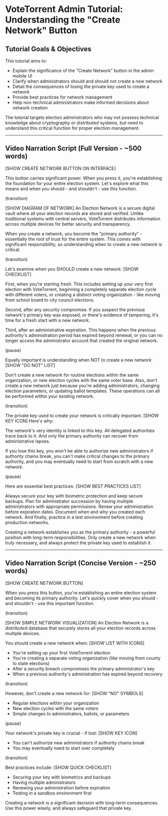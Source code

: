 # VoteTorrent Admin Tutorial: Understanding the "Create Network" Button

## Tutorial Goals & Objectives

This tutorial aims to:
- Explain the significance of the "Create Network" button in the admin mobile UI
- Clarify when administrators should and should not create a new network
- Detail the consequences of losing the private key used to create a network
- Provide best practices for network management
- Help non-technical administrators make informed decisions about network creation

The tutorial targets election administrators who may not possess technical knowledge about cryptography or distributed systems, but need to understand this critical function for proper election management.

---

## Video Narration Script (Full Version - ~500 words)

[SHOW CREATE NETWORK BUTTON ON INTERFACE]

This button carries significant power. When you press it, you're establishing the foundation for your entire election system. Let's explore what this means and when you should - and shouldn't - use this function.

(transition)

[SHOW DIAGRAM OF NETWORK] 
An Election Network is a secure digital vault where all your election records are stored and verified. Unlike traditional systems with central servers, VoteTorrent distributes information across multiple devices for better security and transparency.

When you create a network, you become the "primary authority" - essentially the root of trust for the entire system. This comes with significant responsibility, so understanding when to create a new network is critical.

(transition)

Let's examine when you SHOULD create a new network: [SHOW CHECKLIST]

First, when you're starting fresh. This includes setting up your very first election with VoteTorrent, beginning a completely separate election cycle with different voters, or creating a distinct voting organization - like moving from school board to city council elections.

Second, after any security compromise. If you suspect the previous network's primary key was exposed, or there's evidence of tampering, it's time for a fresh start with a new network.

Third, after an administrative expiration. This happens when the previous authority's administration period has expired beyond renewal, or you can no longer access the administrator account that created the original network.

(pause)

Equally important is understanding when NOT to create a new network: [SHOW "DO NOT" LIST]

Don't create a new network for routine elections within the same organization, or new election cycles with the same voter base. Also, don't create a new network just because you're adding administrators, changing election parameters, or updating ballot templates. These operations can all be performed within your existing network.

(transition)

The private key used to create your network is critically important. [SHOW KEY ICON] Here's why:

The network's very identity is linked to this key. All delegated authorities trace back to it. And only the primary authority can recover from administrative lapses.

If you lose this key, you won't be able to authorize new administrators if authority chains break, you can't make critical changes to the primary authority, and you may eventually need to start from scratch with a new network.

(pause)

Here are essential best practices: [SHOW BEST PRACTICES LIST]

Always secure your key with biometric protection and keep secure backups. Plan for administrator succession by having multiple administrators with appropriate permissions. Renew your administration before expiration dates. Document when and why you created each network. And finally, practice in a test environment before creating production networks.

Creating a network establishes you as the primary authority - a powerful position with long-term responsibilities. Only create a new network when truly necessary, and always protect the private key used to establish it.

---

## Video Narration Script (Concise Version - ~250 words)

[SHOW CREATE NETWORK BUTTON]

When you press this button, you're establishing an entire election system and becoming its primary authority. Let's quickly cover when you should - and shouldn't - use this important function.

(transition)

[SHOW SIMPLE NETWORK VISUALIZATION]
An Election Network is a distributed database that securely stores all your election records across multiple devices. 

You should create a new network when: [SHOW LIST WITH ICONS]
- You're setting up your first VoteTorrent election
- You're creating a separate voting organization (like moving from county to state elections)
- After a security breach compromises the primary administrator's key
- When a previous authority's administration has expired beyond recovery

(transition)

However, don't create a new network for: [SHOW "NO" SYMBOLS]
- Regular elections within your organization
- New election cycles with the same voters
- Simple changes to administrators, ballots, or parameters

(pause)

Your network's private key is crucial - if lost: [SHOW KEY ICON]
- You can't authorize new administrators if authority chains break
- You may eventually need to start over completely

(transition)

Best practices include: [SHOW QUICK CHECKLIST]
- Securing your key with biometrics and backups
- Having multiple administrators
- Renewing your administration before expiration
- Testing in a sandbox environment first

Creating a network is a significant decision with long-term consequences. Use this power wisely, and always safeguard that private key. 